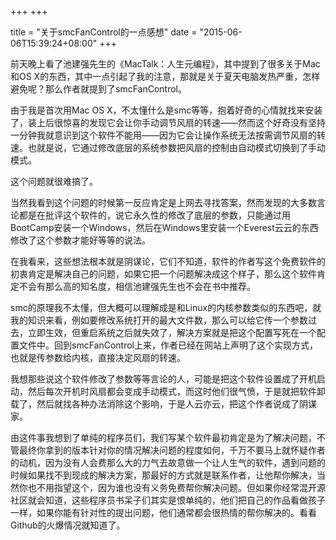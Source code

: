 +++
+++

title  = "关于smcFanControl的一点感想"
date = "2015-06-06T15:39:24+08:00"
+++

前天晚上看了池建强先生的《MacTalk：人生元编程》，其中提到了很多关于Mac和OS X的东西，其中一点引起了我的注意，那就是关于夏天电脑发热严重，怎样避免呢？那么作者就提到了smcFanControl。

由于我是首次用Mac OS X，不太懂什么是smc等等，抱着好奇的心情就找来安装了，装上后很惊喜的发现它会让你手动调节风扇的转速——然而这个好奇没有坚持一分钟我就意识到这个软件不能用——因为它会让操作系统无法按需调节风扇的转速。也就是说，它通过修改底层的系统参数把风扇的控制由自动模式切换到了手动模式。

这个问题就很难搞了。

当然我看到这个问题的时候第一反应肯定是上网去寻找答案，然而发现的大多数言论都是在批评这个软件的，说它永久性的修改了底层的参数，只能通过用BootCamp安装一个Windows，然后在Windows里安装一个Everest云云的东西修改了这个参数才能好等等的说法。

在我看来，这些想法根本就是阴谋论，它们不知道，软件的作者写这个免费软件的初衷肯定是解决自己的问题，如果它把一个问题解决成这个样子，那么这个软件肯定不会有那么高的知名度，相信池建强先生也不会在书中推荐。

smc的原理我不太懂，但大概可以理解成是和Linux的内核参数类似的东西吧，就我的知识来看，例如要修改系统打开的最大文件数，那么可以给它传一个参数过去，立即生效，但重启系统之后就失效了，解决方案就是把这个配置写死在一个配置文件中。回到smcFanControl上来，作者已经在网站上声明了这个实现方式，也就是传参数给内核，直接决定风扇的转速。

我想那些说这个软件修改了参数等等言论的人，可能是把这个软件设置成了开机启动，然后每次开机时风扇都会变成手动模式，而这时他们很气愤，于是就把软件卸载了，然后就找各种办法消除这个影响，于是人云亦云，把这个作者说成了阴谋家。

由这件事我想到了单纯的程序员们，我们写某个软件最初肯定是为了解决问题，不管最终你拿到的版本针对你的情况解决问题的程度如何，千万不要马上就怀疑作者的动机，因为没有人会费那么大的力气去故意做一个让人生气的软件，遇到问题的时候如果找不到现成的解决方案，那最好的方式就是联系作者，让他帮你解决，当然你也不用指望这个，因为谁也没有义务免费帮你解决问题。但如果你经常混开源社区就会知道，这些程序员书呆子们其实是恨单纯的，他们把自己的作品看做孩子一样，如果你能有针对性的提出问题，他们通常都会很热情的帮你解决的。看看Github的火爆情况就知道了。
